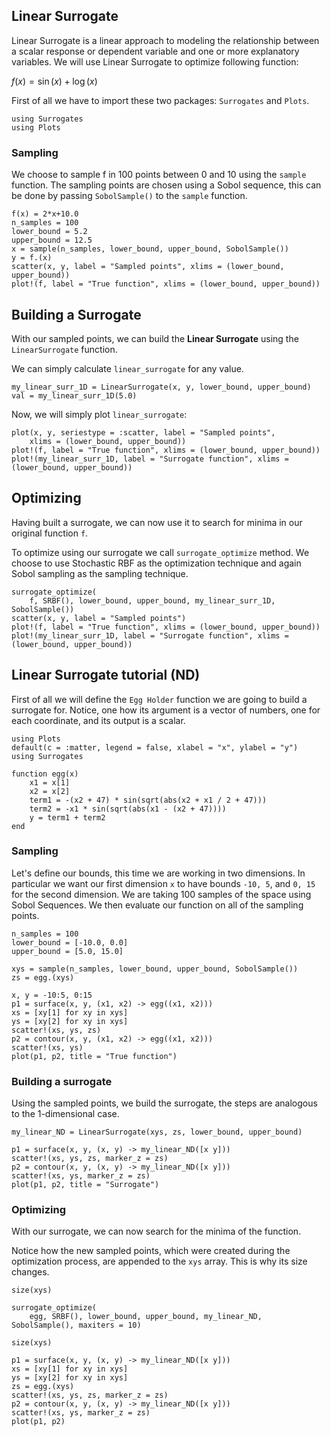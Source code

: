 ## Linear Surrogate

Linear Surrogate is a linear approach to modeling the relationship between a scalar response or dependent variable and one or more explanatory variables. We will use Linear Surrogate to optimize following function:

$f(x) = \sin(x) + \log(x)$

First of all we have to import these two packages: `Surrogates` and `Plots`.

```@example linear_surrogate1D
using Surrogates
using Plots
```

### Sampling

We choose to sample f in 100 points between 0 and 10 using the `sample` function. The sampling points are chosen using a Sobol sequence, this can be done by passing `SobolSample()` to the `sample` function.

```@example linear_surrogate1D
f(x) = 2*x+10.0
n_samples = 100
lower_bound = 5.2
upper_bound = 12.5
x = sample(n_samples, lower_bound, upper_bound, SobolSample())
y = f.(x)
scatter(x, y, label = "Sampled points", xlims = (lower_bound, upper_bound))
plot!(f, label = "True function", xlims = (lower_bound, upper_bound))
```

## Building a Surrogate

With our sampled points, we can build the **Linear Surrogate** using the `LinearSurrogate` function.

We can simply calculate `linear_surrogate` for any value.

```@example linear_surrogate1D
my_linear_surr_1D = LinearSurrogate(x, y, lower_bound, upper_bound)
val = my_linear_surr_1D(5.0)
```

Now, we will simply plot `linear_surrogate`:

```@example linear_surrogate1D
plot(x, y, seriestype = :scatter, label = "Sampled points",
    xlims = (lower_bound, upper_bound))
plot!(f, label = "True function", xlims = (lower_bound, upper_bound))
plot!(my_linear_surr_1D, label = "Surrogate function", xlims = (lower_bound, upper_bound))
```

## Optimizing

Having built a surrogate, we can now use it to search for minima in our original function `f`.

To optimize using our surrogate we call `surrogate_optimize` method. We choose to use Stochastic RBF as the optimization technique and again Sobol sampling as the sampling technique.

```@example linear_surrogate1D
surrogate_optimize(
    f, SRBF(), lower_bound, upper_bound, my_linear_surr_1D, SobolSample())
scatter(x, y, label = "Sampled points")
plot!(f, label = "True function", xlims = (lower_bound, upper_bound))
plot!(my_linear_surr_1D, label = "Surrogate function", xlims = (lower_bound, upper_bound))
```

## Linear Surrogate tutorial (ND)

First of all we will define the `Egg Holder` function we are going to build a surrogate for. Notice, one how its argument is a vector of numbers, one for each coordinate, and its output is a scalar.

```@example linear_surrogateND
using Plots
default(c = :matter, legend = false, xlabel = "x", ylabel = "y")
using Surrogates

function egg(x)
    x1 = x[1]
    x2 = x[2]
    term1 = -(x2 + 47) * sin(sqrt(abs(x2 + x1 / 2 + 47)))
    term2 = -x1 * sin(sqrt(abs(x1 - (x2 + 47))))
    y = term1 + term2
end
```

### Sampling

Let's define our bounds, this time we are working in two dimensions. In particular we want our first dimension `x` to have bounds `-10, 5`, and `0, 15` for the second dimension. We are taking 100 samples of the space using Sobol Sequences. We then evaluate our function on all of the sampling points.

```@example linear_surrogateND
n_samples = 100
lower_bound = [-10.0, 0.0]
upper_bound = [5.0, 15.0]

xys = sample(n_samples, lower_bound, upper_bound, SobolSample())
zs = egg.(xys)
```

```@example linear_surrogateND
x, y = -10:5, 0:15
p1 = surface(x, y, (x1, x2) -> egg((x1, x2)))
xs = [xy[1] for xy in xys]
ys = [xy[2] for xy in xys]
scatter!(xs, ys, zs)
p2 = contour(x, y, (x1, x2) -> egg((x1, x2)))
scatter!(xs, ys)
plot(p1, p2, title = "True function")
```

### Building a surrogate

Using the sampled points, we build the surrogate, the steps are analogous to the 1-dimensional case.

```@example linear_surrogateND
my_linear_ND = LinearSurrogate(xys, zs, lower_bound, upper_bound)
```

```@example linear_surrogateND
p1 = surface(x, y, (x, y) -> my_linear_ND([x y]))
scatter!(xs, ys, zs, marker_z = zs)
p2 = contour(x, y, (x, y) -> my_linear_ND([x y]))
scatter!(xs, ys, marker_z = zs)
plot(p1, p2, title = "Surrogate")
```

### Optimizing

With our surrogate, we can now search for the minima of the function.

Notice how the new sampled points, which were created during the optimization process, are appended to the `xys` array.
This is why its size changes.

```@example linear_surrogateND
size(xys)
```

```@example linear_surrogateND
surrogate_optimize(
    egg, SRBF(), lower_bound, upper_bound, my_linear_ND, SobolSample(), maxiters = 10)
```

```@example linear_surrogateND
size(xys)
```

```@example linear_surrogateND
p1 = surface(x, y, (x, y) -> my_linear_ND([x y]))
xs = [xy[1] for xy in xys]
ys = [xy[2] for xy in xys]
zs = egg.(xys)
scatter!(xs, ys, zs, marker_z = zs)
p2 = contour(x, y, (x, y) -> my_linear_ND([x y]))
scatter!(xs, ys, marker_z = zs)
plot(p1, p2)
```
